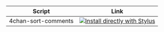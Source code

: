 |Script|Link|
|---|---|
|4chan-sort-comments|[![Install directly with Stylus](https://img.shields.io/badge/Install%20directly%20with-Violentmonkey-red)](https://github.com/diegostafa/userscripts/raw/master/4chan-sort-comments.user.js)|
